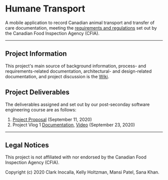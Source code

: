 # Humane Transport

A mobile application to record Canadian animal transport and transfer of care documentation, meeting the [requirements and regulations](https://www.inspection.gc.ca/animal-health/humane-transport/eng/1300460032193/1300460096845) set out by the Canadian Food Inspection Agency (CFIA).

***

## Project Information

This project's main source of background information, process- and requirements-related documentation, architectural- and design-related documentation, and project discussion is the [Wiki](https://github.com/holtzmak/Humane-Transport/wiki).

## Project Deliverables 

The deliverables assigned and set out by our post-seconday software engineering course are as follows:
1. [Project Proposal](https://github.com/holtzmak/Humane-Transport/wiki/Project-Proposal-Document) (September 11, 2020)
1. Project Vlog 1 [Documentation](https://github.com/holtzmak/Humane-Transport/wiki/Project-Vlog-1-Documentation), [Video](https://github.com/holtzmak/Humane-Transport/blob/master/deliverables/Project%20Vlog%201%20Recording.mp4) (September 23, 2020)

***

## Legal Notices

This project is not affiliated with nor endorsed by the Canadian Food Inspection Agency (CFIA).

Copyright (c) 2020 Clark Inocalla, Kelly Holtzman, Mansi Patel, Sana Khan.
